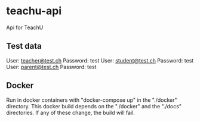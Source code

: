 # teachu-api
Api for TeachU 

## Test data
User: teacher@test.ch
Password: test
User: student@test.ch
Password: test
User: parent@test.ch
Password: test

## Docker
Run in docker containers with "docker-compose up" in the "./docker" directory. 
This docker build depends on the "./docker" and the "./docs" directories. If any of these change, the build will fail.
